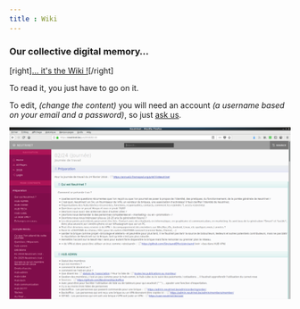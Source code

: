 ```yaml
---
title : Wiki
---
```


### Our collective digital memory…

[right][… it's the Wiki !](https://wiki.neutrinet.be?classes=btn,btn-primary,btn-lg&target=_blank)[/right]

To read it, you just have to go on it.

To edit, _(change the content)_ you will need an account _(a username based on your email and a password)_, so just [ask us](https://chat.neutrinet.be).

![](Neutrinet-Wiki.png)

